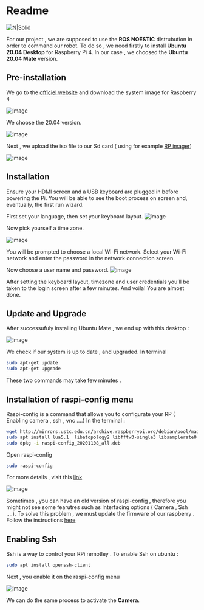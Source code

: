 # Readme 


[![N|Solid](7.png)](https://github.com/noursakis/PROJET-BRAS-ROBOTIQUE)

For our project , we are supposed to use the **ROS NOESTIC** distrubution in order to command our robot.
To do so , we need firstly to install **Ubuntu 20.04 Desktop** for Raspberry Pi 4.
In our case , we choosed the **Ubuntu 20.04 Mate** version.


## Pre-installation

We go to the [officiel website](https://ubuntu-mate.org/download/)  and download the system image for Raspberry 4 

![image](1.png)

We choose the 20.04 version.

![image](2.png)

Next , we upload the iso file to our Sd card ( using for example [RP imager](https://www.raspberrypi.com/software/))

![image](12.png)

## Installation

Ensure your HDMI screen and a USB keyboard are plugged in before powering the Pi. You will be able to see the boot process on screen and, eventually, the first run wizard.

First set your language, then set your keyboard layout.
![image](9.png)

Now pick yourself a time zone. 




![image](10.png)


You will be prompted to choose a local Wi-Fi network. Select your Wi-Fi network and enter the password in the network connection screen.

Now choose a user name and password.
![image](11.png)

After setting the keyboard layout, timezone and user credentials you’ll be taken to the login screen after a few minutes. And voila! You are almost done.


## Update and Upgrade

After successufuly installing Ubuntu Mate , we end up with this desktop :


![image](3.png)


We check if our system is up to date , and upgraded.
In terminal

```sh
sudo apt-get update
sudo apt-get upgrade
```
These two commands may take few minutes .


## Installation of raspi-config menu

Raspi-config is a command that allows you to configurate your RP ( Enabling camera , ssh , vnc ....)
In the terminal :
```sh
wget http://mirrors.ustc.edu.cn/archive.raspberrypi.org/debian/pool/main/r/raspi-config/raspi-config_20201108_all.deb
sudo apt install lua5.1  libatopology2 libfftw3-single3 libsamplerate0 alsa-utils
sudo dpkg -i raspi-config_20201108_all.deb
```
Open raspi-config
```sh
sudo raspi-config
```

For more details , visit this [link](https://chuckmails.medium.com/enable-pi-camera-with-raspberry-pi4-ubuntu-20-10-327208312f6e)


![image](4.png)

Sometimes , you can have an old version of raspi-config , therefore you might not see some fearutres such as Interfacing options ( Camera , Ssh ....).
To solve this problem , we must update the firmware of our raspberry .
Follow the instructions [here](https://github.com/Hexxeh/rpi-update)



## Enabling Ssh

Ssh is a way to control your RPi remotley . To enable Ssh on ubuntu :
```sh
sudo apt install openssh-client
```

Next , you enable it on the raspi-config menu


![image](8.png)


We can do the same process to activate the **Camera**.
